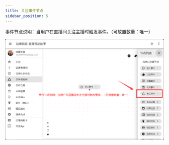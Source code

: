```yaml
---
title: 关注事件节点
sidebar_position: 5
---
```


事件节点说明：当用户在直播间关注主播时触发事件。（可放置数量：唯一）

![关注事件节点说明](./img/关注事件节点说明.jpg)